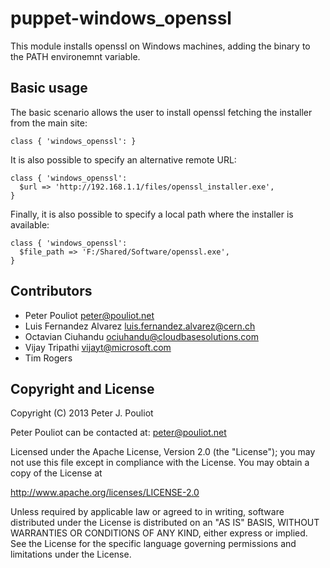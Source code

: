 puppet-windows_openssl
==============
This module installs openssl on Windows machines, adding the binary to the PATH environemnt variable.

Basic usage
-----------
The basic scenario allows the user to install openssl fetching the installer from the main site:

    class { 'windows_openssl': }

It is also possible to specify an alternative remote URL:

    class { 'windows_openssl':
      $url => 'http://192.168.1.1/files/openssl_installer.exe',
    }

Finally, it is also possible to specify a local path where the installer is available:

    class { 'windows_openssl':
      $file_path => 'F:/Shared/Software/openssl.exe',
    }

Contributors
------------
 * Peter Pouliot <peter@pouliot.net>
 * Luis Fernandez Alvarez <luis.fernandez.alvarez@cern.ch>
 * Octavian Ciuhandu <ociuhandu@cloudbasesolutions.com>
 * Vijay Tripathi <vijayt@microsoft.com>
 * Tim Rogers


Copyright and License
---------------------

Copyright (C) 2013 Peter J. Pouliot

Peter Pouliot can be contacted at: peter@pouliot.net

Licensed under the Apache License, Version 2.0 (the "License");
you may not use this file except in compliance with the License.
You may obtain a copy of the License at

  http://www.apache.org/licenses/LICENSE-2.0

Unless required by applicable law or agreed to in writing, software
distributed under the License is distributed on an "AS IS" BASIS,
WITHOUT WARRANTIES OR CONDITIONS OF ANY KIND, either express or implied.
See the License for the specific language governing permissions and
limitations under the License.
 
